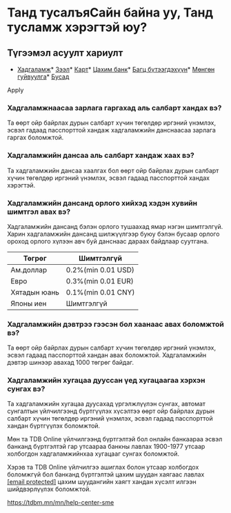 # Танд тусалъяСайн байна уу, Танд тусламж хэрэгтэй юу?


 
## Түгээмэл асуулт хариулт




 

* [Хадгаламж](https://tdbm.mn/mn/help-center-sme?field_sub_tags_target_id=136)* [Зээл](https://tdbm.mn/mn/help-center-sme?field_sub_tags_target_id=137)* [Карт](https://tdbm.mn/mn/help-center-sme?field_sub_tags_target_id=138)* [Цахим банк](https://tdbm.mn/mn/help-center-sme?field_sub_tags_target_id=139)* [Багц бүтээгдэхүүн](https://tdbm.mn/mn/help-center-sme?field_sub_tags_target_id=140)* [Мөнгөн гуйвуулга](https://tdbm.mn/mn/help-center-sme?field_sub_tags_target_id=141)* [Бусад](https://tdbm.mn/mn/help-center-sme?field_sub_tags_target_id=142)


Apply




### Хадгаламжнаасаа зарлага гаргахад аль салбарт хандах вэ?

Та өөрт ойр байрлах дурын салбарт хүчин төгөлдөр иргэний үнэмлэх, эсвэл гадаад пасспорттой хандаж хадгаламжийн данснаасаа зарлага гаргах боломжтой.






### Хадгаламжийн дансаа аль салбарт хандаж хаах вэ?

Та хадгаламжийн дансаа хаалгах бол өөрт ойр байрлах дурын салбарт хүчин төгөлдөр иргэний үнэмлэх, эсвэл гадаад пасспорттой хандах хэрэгтэй.






### Хадгаламжийн дансанд орлого хийхэд хэдэн хувийн шимтгэл авах вэ?

Хадгаламжийн дансанд бэлэн орлого тушаахад ямар нэгэн шимтгэлгүй. Харин хадгаламжийн дансанд шилжүүлгээр буюу бэлэн бусаар орлого ороход орлого хүлээн авч буй данснаас дараах байдлаар суутгана.

| Төгрөг | Шимтгэлгүй |
| --- | --- |
| Ам.доллар | 0.2%(min 0.01 USD) |
| Евро | 0.3%(min 0.01 EUR) |
| Хятадын юань | 0.1%(min 0.01 CNY) |
| Японы иен | Шимтгэлгүй |






### Хадгаламжийн дэвтрээ гээсэн бол хаанаас авах боломжтой вэ?

Та өөрт ойр байрлах дурын салбарт хүчин төгөлдөр иргэний үнэмлэх, эсвэл гадаад пасспорттой хандан авах боломжтой. Хадгаламжийн дэвтэр шинээр авахад 1000 төгрөг байдаг.






### Хадгаламжийн хугацаа дууссан үед хугацаагаа хэрхэн сунгах вэ?

Та хадгаламжийн хугацаа дуусахад үргэлжлүүлэн сунгах, автомат сунгалтын үйлчилгээнд бүртгүүлэх хүсэлтээ өөрт ойр байрлах дурын салбарт хүчин төгөлдөр иргэний үнэмлэх, эсвэл гадаад пасспорттой хандан бүртгүүлэх боломжтой.

Мөн та TDB Online үйлчилгээнд бүртгэлтэй бол онлайн банкаараа эсвэл банканд бүртгэлтэй гар утсаараа банкны лавлах 1900-1977 утсаар холбогдон хадгаламжийнхаа хугацааг сунгах боломжтой.

Хэрэв та TDB Online үйлчилгээ ашиглах болон утсаар холбогдох боломжгүй бол банканд бүртгэлтэй цахим шуудан хаягаас лавлах [[email protected]](/cdn-cgi/l/email-protection#bdd4d3dbd2fdc9d9dfd093d0d3) цахим шуудангийн хаягт хандан хүсэлт илгээн шийдвэрлүүлэх боломжтой.





















https://tdbm.mn/mn/help-center-sme

